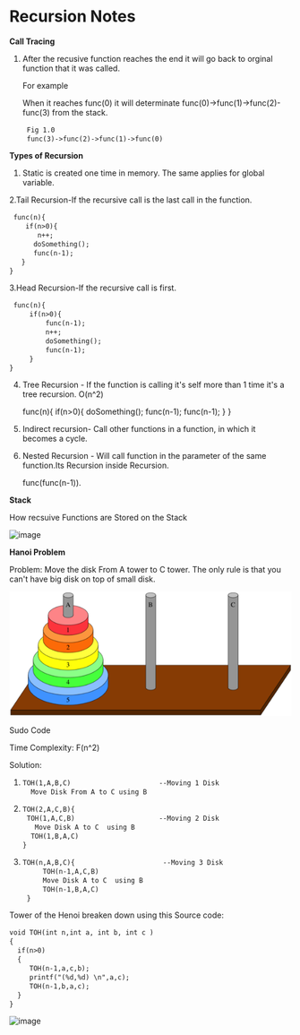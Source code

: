 
Recursion Notes
================

**Call Tracing** 

1. After the recusive function reaches the end it will go back to orginal function that it was called. 
  
   For example 
   
   When it reaches func(0) it will determinate func(0)->func(1)->func(2)-func(3) from the stack.  

        Fig 1.0
        func(3)->func(2)->func(1)->func(0)
  
 
**Types of Recursion**
 
1. Static is created one time in memory. The same applies for 
   global variable.

2.Tail Recursion-If the recursive call is the last call in the function.

     func(n){
        if(n>0){
           n++;
          doSomething();
          func(n-1);
       }
    }

  
3.Head Recursion-If the recursive call is first.
  
     func(n){
         if(n>0){
             func(n-1);
             n++;
             doSomething();
             func(n-1);
         }
    } 


   4. Tree Recursion - If the function is calling it's self more than 1 time it's a tree recursion. O(n^2)

        func(n){
           if(n>0){
              doSomething();
              func(n-1);
              func(n-1);
            }
         } 


   5. Indirect recursion- Call other functions in a function, in which it becomes a cycle. 
   
   
   6. Nested Recursion - Will call function in the parameter of the same function.Its Recursion inside Recursion. 
        
      func(func(n-1)).
  

  
  **Stack**
  
  How recsuive Functions are Stored on the Stack
  
  ![image](https://user-images.githubusercontent.com/4705770/153945095-ef9def62-5c0c-4073-9079-ec088536fb50.png)


   
   
   
**Hanoi Problem**

 Problem: Move the disk From A tower to C tower. The only rule is that you can't have big disk on top of small disk. 
 
 

![image](https://github.com/selvadurai/DSA-Using-C/blob/main/Recursion/Images/5b5fb2670c9a185b2666637461e40c805fcc9ea5.png)


Sudo Code

Time Complexity: F(n^2) 

Solution:

  1.     TOH(1,A,B,C)                      --Moving 1 Disk
           Move Disk From A to C using B 
  
  2.     TOH(2,A,C,B){ 
          TOH(1,A,C,B)                     --Moving 2 Disk  
            Move Disk A to C  using B      
           TOH(1,B,A,C)
         }  
            
  3.     TOH(n,A,B,C){                      --Moving 3 Disk
              TOH(n-1,A,C,B)                      
              Move Disk A to C  using B      
              TOH(n-1,B,A,C)
          }
          
Tower of the Henoi breaken down using this Source code:

    void TOH(int n,int a, int b, int c )    
    {
      if(n>0)
      {
         TOH(n-1,a,c,b);
         printf("(%d,%d) \n",a,c);
         TOH(n-1,b,a,c);
      } 	   
    }

![image](https://user-images.githubusercontent.com/4705770/154175041-18778d6a-8915-459a-9993-3d33994dc677.png)

